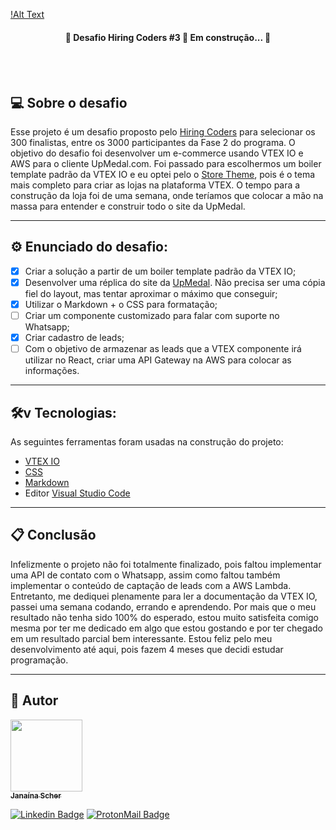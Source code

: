 [!Alt Text](https://j.gifs.com/Z8zXg8.gif)

<h4 align="center"> 
	🚧  Desafio Hiring Coders #3 🚀 Em construção...  🚧
</h4>
<br></br>

## 💻 Sobre o desafio

Esse projeto é um desafio proposto pelo [Hiring Coders](https://www.hiringcoders.com.br/) para selecionar os 300 finalistas, entre os 3000 participantes da Fase 2 do programa. O objetivo do desafio foi desenvolver um e-commerce usando VTEX IO e AWS para o cliente UpMedal.com. Foi passado para escolhermos um boiler template padrão da VTEX IO e eu optei pelo o [Store Theme](https://github.com/vtex-apps/store-theme), pois é o tema mais completo para criar as lojas na plataforma VTEX. O tempo para a construção da loja foi de uma semana, onde teríamos que colocar a mão na massa para entender e construir todo o site da UpMedal.

---

## ⚙️ Enunciado do desafio:

- [x] Criar a solução a partir de um boiler template padrão da VTEX IO;
- [x] Desenvolver uma réplica do site da [UpMedal](https://www.upmedal.com/desafios). Não precisa ser uma cópia fiel do layout, mas tentar aproximar o máximo que conseguir;
- [x] Utilizar o Markdown + o CSS para formatação;
- [ ] Criar um componente customizado para falar com suporte no Whatsapp;
- [x] Criar cadastro de leads;
- [ ] Com o objetivo de armazenar as leads que a VTEX componente irá utilizar no React, criar uma API Gateway na AWS para colocar as informações.

---

## 🛠v Tecnologias:

As seguintes ferramentas foram usadas na construção do projeto:

- [VTEX IO](https://developers.vtex.com/vtex-developer-docs/docs)
- [CSS](https://www.w3.org/)
- [Markdown](https://pt.wikipedia.org/wiki/Markdown)
- Editor [Visual Studio Code](https://code.visualstudio.com/)

---

## 📋 Conclusão

Infelizmente o projeto não foi totalmente finalizado, pois faltou implementar uma API de contato com o Whatsapp, assim como faltou também implementar o conteúdo de captação de leads com a AWS Lambda. Entretanto, me dediquei plenamente para ler a documentação da VTEX IO, passei uma semana codando, errando e aprendendo. Por mais que o meu resultado não tenha sido 100% do esperado, estou muito satisfeita comigo mesma por ter me dedicado em algo que estou gostando e por ter chegado em um resultado parcial bem interessante. Estou feliz pelo meu desenvolvimento até aqui, pois fazem 4 meses que decidi estudar programação.

---

## 🦸 Autor

[<img src="https://avatars.githubusercontent.com/u/79182711?v=4" width=115px/><br/><sub><b>Janaína Scher</b></sub>](https://github.com/janascher)
<br/>

[![Linkedin Badge](https://img.shields.io/badge/LinkedIn-0077B5?style=for-the-badge&logo=linkedin&logoColor=white)](https://www.linkedin.com/in/janainascherdeoliveira/) 
[![ProtonMail Badge](https://img.shields.io/badge/ProtonMail-8B89CC?style=for-the-badge&logo=protonmail&logoColor=white)](mailto:jscher@protonmail.com)
